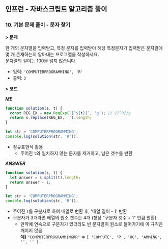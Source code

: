 ## 인프런 - 자바스크립트 알고리즘 풀이

### **10.** 기본 문제 풀이 - 문자 찾기

**> 문제**

한 개의 문자열을 입력받고, 특정 문자를 입력받아 해당 특정문자가 입력받은 문자열에 몇 개 존재하는지 알아내는 프로그램을 작성하세요.  
문자열의 길이는 100을 넘지 않습니다.

- 입력: `'COMPUTERPROGRAMMING', 'R'`
- 출력: `3`

**> 코드**

**_ME_**

```js
function solution(s, t) {
  const REG_EX = new RegExp(`[^${t}]`, 'g'); // /[^R]/g
  return s.replace(REG_EX, '').length;
}

let str = 'COMPUTERPROGRAMMING';
console.log(solution(str, 'R'));
```

- 정규표현식 활용
  - 주어진 `t`와 일치하지 않는 문자를 제거하고, 남은 갯수를 반환

**_ANSWER_**

```js
function solution(s, t) {
  let answer = s.split(t).length;
  return answer - 1;
}

let str = 'COMPUTERPROGRAMMING';
console.log(solution(str, 'R'));
```

- 주어진 `t`를 구분자로 하여 배열로 변환 후, '배열 길이 - 1' 반환
- 구분자가 3개라면 배열의 원소 갯수는 4개 (항상 "구분자 갯수 + 1" 만큼 반환)
  - 만약에 연속으로 구분자가 있더라도 빈 문자열이 원소로 들어가기에 이 규칙은 깨지지 않음  
    **예)** `"COMPUTERPROGRAMMINGRR"` => `[ 'COMPUTE', 'P', 'OG', 'AMMING', '', '' ]`

